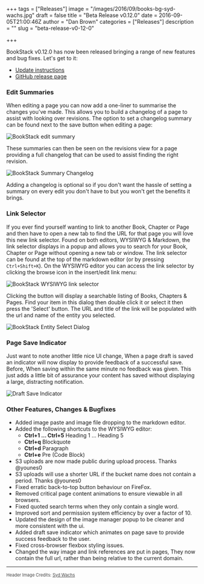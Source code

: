 +++
tags = ["Releases"]
image = "/images/2016/09/books-bg-syd-wachs.jpg"
draft = false
title = "Beta Release v0.12.0"
date = 2016-09-05T21:00:46Z
author = "Dan Brown"
categories = ["Releases"]
description = ""
slug = "beta-release-v0-12-0"

+++

BookStack v0.12.0 has now been released bringing a range of new features and bug fixes. Let's get to it:

* [Update instructions](https://www.bookstackapp.com/docs/admin/updates)
* [GitHub release page](https://github.com/ssddanbrown/BookStack/releases/tag/v0.12.0)

### Edit Summaries

When editing a page you can now add a one-liner to summarise the changes you've made. This allows you to build a changelog of a page to assist with looking over revisions. The option to set a changelog summary can be found next to the save button when editing a page:

![BookStack edit summary](/blog/images/2016/09/bookstack-blog-edit-summary.gif)

These summaries can then be seen on the revisions view for a page providing a full changelog that can be used to assist finding the right revision.

![BookStack Summary Changelog](/blog/images/2016/09/BookStack-summary-changelog.png)

Adding a changelog is optional so if you don't want the hassle of setting a summary on every edit you don't have to but you won't get the benefits it brings.

### Link Selector

If you ever find yourself wanting to link to another Book, Chapter or Page and then have to open a new tab to find the URL for that page you will love this new link selector. Found on both editors, WYSIWYG & Markdown, the link selector displays in a popup and allows you to search for your Book, Chapter or Page without opening a new tab or window.  The link selector can be found at the top of the markdown editor (or by pressing `Ctrl+Shift+K`). On the WYSIWYG editor you can access the link selector by clicking the browse icon in the insert/edit link menu:

![BookStack WYSIWYG link selector](/blog/images/2016/09/bookstack-link-selector-wysiwyg.png)

Clicking the button will display a searchable listing of Books, Chapters & Pages. Find your item in this dialog then double click it or select it then press the 'Select' button. The URL and title of the link will be populated with the url and name of the entity you selected.

![BookStack Entity Select Dialog](/blog/images/2016/09/bookstack-entity-select-dialog.png)

### Page Save Indicator

Just want to note another little nice UI change, When a page draft is saved an indicator will now display to provide feedback of a successful save. Before, When saving within the same minute no feedback was given. This just adds a little bit of assurance your content has saved without displaying a large, distracting notification.

![Draft Save Indicator](/blog/images/2016/09/bookstack-save-indicator.gif)

### Other Features, Changes & Bugfixes

* Added image paste and image file dropping to the markdown editor. 
* Added the following shortcuts to the WYSIWYG editor:
    * **Ctrl+1 ... Ctrl+5** Heading 1 ... Heading 5
    * **Ctrl+q** Blockquote
    * **Ctrl+d** Paragraph
    * **Ctrl+e** Pre (Code Block)
* S3 uploads are now made public during upload process. Thanks @younes0 
* S3 uploads will use a shorter URL if the bucket name does not contain a period. Thanks @younes0 
* Fixed erratic back-to-top button behaviour on FireFox.
* Removed critical page content animations to ensure viewable in all browsers.
* Fixed quoted search terms when they only contain a single word.
* Improved sort and permission system efficiency by over a factor of 10.
* Updated the design of the image manager popup to be cleaner and more consistent with the ui.
* Added draft save indicator which animates on page save to provide success feedback to the user.
* Fixed cross-browser flexbox styling issues.
* Changed the way image and link references are put in pages, They now contain the full url, rather than being relative to the current domain.

----

<span style="font-size: 0.8em;opacity:0.8;">Header Image Credits: <a href="https://unsplash.com/@videmusart" target="_blank">Syd Wachs</a></span>
